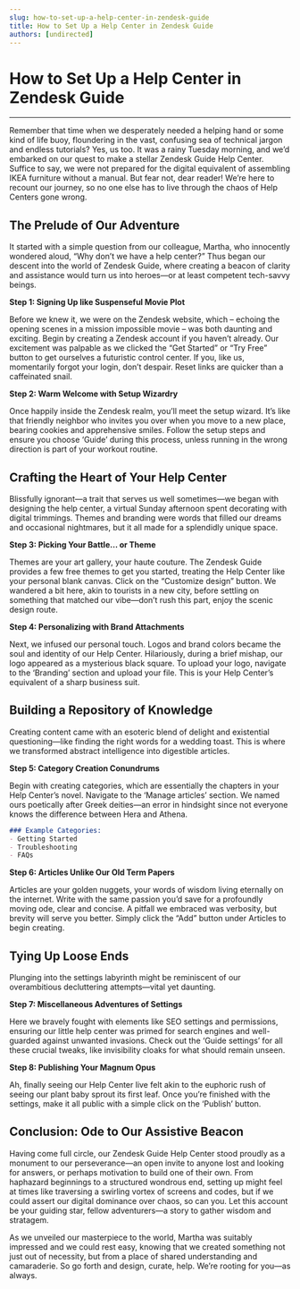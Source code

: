 ```yaml
---
slug: how-to-set-up-a-help-center-in-zendesk-guide
title: How to Set Up a Help Center in Zendesk Guide
authors: [undirected]
---
```



# How to Set Up a Help Center in Zendesk Guide

---

Remember that time when we desperately needed a helping hand or some kind of life buoy, floundering in the vast, confusing sea of technical jargon and endless tutorials? Yes, us too. It was a rainy Tuesday morning, and we’d embarked on our quest to make a stellar Zendesk Guide Help Center. Suffice to say, we were not prepared for the digital equivalent of assembling IKEA furniture without a manual. But fear not, dear reader! We’re here to recount our journey, so no one else has to live through the chaos of Help Centers gone wrong.

## The Prelude of Our Adventure

It started with a simple question from our colleague, Martha, who innocently wondered aloud, “Why don’t we have a help center?” Thus began our descent into the world of Zendesk Guide, where creating a beacon of clarity and assistance would turn us into heroes—or at least competent tech-savvy beings.

**Step 1: Signing Up like Suspenseful Movie Plot**

Before we knew it, we were on the Zendesk website, which – echoing the opening scenes in a mission impossible movie – was both daunting and exciting. Begin by creating a Zendesk account if you haven’t already. Our excitement was palpable as we clicked the “Get Started” or “Try Free” button to get ourselves a futuristic control center. If you, like us, momentarily forgot your login, don’t despair. Reset links are quicker than a caffeinated snail.

**Step 2: Warm Welcome with Setup Wizardry**

Once happily inside the Zendesk realm, you’ll meet the setup wizard. It’s like that friendly neighbor who invites you over when you move to a new place, bearing cookies and apprehensive smiles. Follow the setup steps and ensure you choose ‘Guide’ during this process, unless running in the wrong direction is part of your workout routine.

## Crafting the Heart of Your Help Center

Blissfully ignorant—a trait that serves us well sometimes—we began with designing the help center, a virtual Sunday afternoon spent decorating with digital trimmings. Themes and branding were words that filled our dreams and occasional nightmares, but it all made for a splendidly unique space.

**Step 3: Picking Your Battle… or Theme**

Themes are your art gallery, your haute couture. The Zendesk Guide provides a few free themes to get you started, treating the Help Center like your personal blank canvas. Click on the “Customize design” button. We wandered a bit here, akin to tourists in a new city, before settling on something that matched our vibe—don’t rush this part, enjoy the scenic design route.

**Step 4: Personalizing with Brand Attachments**

Next, we infused our personal touch. Logos and brand colors became the soul and identity of our Help Center. Hilariously, during a brief mishap, our logo appeared as a mysterious black square. To upload your logo, navigate to the ‘Branding’ section and upload your file. This is your Help Center’s equivalent of a sharp business suit.

## Building a Repository of Knowledge  

Creating content came with an esoteric blend of delight and existential questioning—like finding the right words for a wedding toast. This is where we transformed abstract intelligence into digestible articles.

**Step 5: Category Creation Conundrums**

Begin with creating categories, which are essentially the chapters in your Help Center’s novel. Navigate to the ‘Manage articles’ section. We named ours poetically after Greek deities—an error in hindsight since not everyone knows the difference between Hera and Athena. 

```markdown
### Example Categories:
- Getting Started
- Troubleshooting
- FAQs
```

**Step 6: Articles Unlike Our Old Term Papers**

Articles are your golden nuggets, your words of wisdom living eternally on the internet. Write with the same passion you’d save for a profoundly moving ode, clear and concise. A pitfall we embraced was verbosity, but brevity will serve you better. Simply click the “Add” button under Articles to begin creating.

## Tying Up Loose Ends

Plunging into the settings labyrinth might be reminiscent of our overambitious decluttering attempts—vital yet daunting.

**Step 7: Miscellaneous Adventures of Settings**

Here we bravely fought with elements like SEO settings and permissions, ensuring our little help center was primed for search engines and well-guarded against unwanted invasions. Check out the ‘Guide settings’ for all these crucial tweaks, like invisibility cloaks for what should remain unseen.

**Step 8: Publishing Your Magnum Opus**

Ah, finally seeing our Help Center live felt akin to the euphoric rush of seeing our plant baby sprout its first leaf. Once you’re finished with the settings, make it all public with a simple click on the ‘Publish’ button.

## Conclusion: Ode to Our Assistive Beacon

Having come full circle, our Zendesk Guide Help Center stood proudly as a monument to our perseverance—an open invite to anyone lost and looking for answers, or perhaps motivation to build one of their own. From haphazard beginnings to a structured wondrous end, setting up might feel at times like traversing a swirling vortex of screens and codes, but if we could assert our digital dominance over chaos, so can you. Let this account be your guiding star, fellow adventurers—a story to gather wisdom and stratagem.

As we unveiled our masterpiece to the world, Martha was suitably impressed and we could rest easy, knowing that we created something not just out of necessity, but from a place of shared understanding and camaraderie. So go forth and design, curate, help. We’re rooting for you—as always.